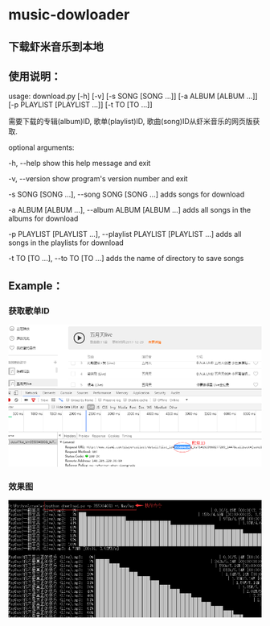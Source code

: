 # music-dowloader
## 下载虾米音乐到本地
## 使用说明：
usage: download.py [-h] [-v] [-s SONG [SONG ...]] [-a ALBUM [ALBUM ...]]
                   [-p PLAYLIST [PLAYLIST ...]] [-t TO [TO ...]]

需要下载的专辑(album)ID, 歌单(playlist)ID, 歌曲(song)ID从虾米音乐的网页版获取.

optional arguments:

  -h, --help            show this help message and exit

  -v, --version         show program's version number and exit

  -s SONG [SONG ...], --song SONG [SONG ...]
                        adds songs for download

  -a ALBUM [ALBUM ...], --album ALBUM [ALBUM ...]
                        adds all songs in the albums for download

  -p PLAYLIST [PLAYLIST ...], --playlist PLAYLIST [PLAYLIST ...]
                        adds all songs in the playlists for download

  -t TO [TO ...], --to TO [TO ...]
                        adds the name of directory to save songs
## Example：
### 获取歌单ID
![res1](/img/a.png)
### 效果图
![res2](/img/b.png)
